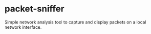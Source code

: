 # packet-sniffer
Simple network analysis tool to capture and display packets on a local network interface.
